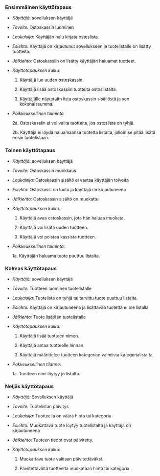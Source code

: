 
### Ensimmäinen käyttötapaus

* _Käyttäjä:_ sovelluksen käyttäjä

* _Tavoite:_ Ostoskassin luominen

* _Laukaisija:_ Käyttäjän halu kirjata ostoslista.

* _Esiehto:_ Käyttäjä on kirjautunut sovellukseen ja tuotelistalle on lisätty tuotteita.

* _Jälkiehto:_ Ostoskassiin on lisätty käyttäjän haluamat tuotteet.

* _Käyttötapauksen kulku:_ 
  
  1. Käyttäjä luo uuden ostoskassin.

  2. Käyttäjä lisää ostoskassiin tuotteita ostoslistalta.

  3. Käyttäjälle näytetään lista ostoskassin sisällöstä ja sen kokonaissumma.

* _Poikkeuksellinen toiminta_

  2a. Ostoskassiin ei voi valita tuotteita, jos ostoslista on tyhjä.

  2b. Käyttäjä ei löydä haluamaansa tuotetta listalta, jolloin se pitää lisätä ensin tuotelistaan.


### Toinen käyttötapaus

* _Käyttäjä:_ sovelluksen käyttäjä

* _Tavoite:_ Ostoskassin muokkaus

* _Laukaisija:_ Ostoskassin sisältö ei vastaa käyttäjän toiveita

* _Esiehto:_ Ostoskassi on luotu ja käyttäjä on kirjautuneena

* _Jälkiehto:_ Ostoskassin sisältö on muokattu

* _Käyttötapauksen kulku:_

  1. Käyttäjä avaa ostoskassin, jota hän haluaa muokata.

  2. Käyttäjä voi lisätä uuden tuotteen.

  3. Käyttäjä voi poistaa kassista tuotteen.

* _Poikkeuksellinen toiminta:_

  1a. Käyttäjän haluama tuote puuttuu listalta.


### Kolmas käyttötapaus

* _Käyttäjä:_ sovelluksen käyttäjä

* _Tavoite:_ Tuotteen luominen tuotelistalle

* _Laukaisija:_ Tuotelista on tyhjä tai tarvittu tuote puuttuu listalta.

* _Esiehto:_  Käyttäjä on kirjautuneena ja lisättävää tuotetta ei ole listalla

* _Jälkiehto:_ Tuote lisätään tuotelistalle

* _Käyttötapauksen kulku:_

  1. Käyttäjä lisää tuotteen nimen.

  2. Käyttäjä antaa tuotteelle hinnan.

  3. Käyttäjä määrittelee tuotteen kategorian valmiista kategorialistalta.

* _Pokkeuksellinen tilanne:_

  1a. Tuotteen nimi löytyy jo listalta.


### Neljäs käyttötapaus

* _Käyttäjä:_ Sovelluksen käyttäjä

* _Tavoite:_ Tuotelistan päivitys

* _Laukaisija:_ Tuotteella on väärä hinta tai kategoria

* _Esiehto:_ Muokattava tuote löytyy tuotelistalta ja käyttäjä on kirjautuneena

* _Jälkiehto:_ Tuoteen tiedot ovat päivitetty.

* _Käyttötapauksen kulku:_

  1. Muokattava tuote valitaan päivitettäväksi.

  2. Päivitettävältä tuotteelta muokataan hinta tai kategoria. 
 
